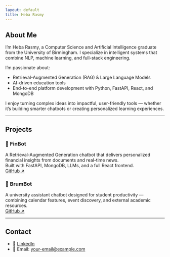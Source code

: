 ```yaml
---
layout: default
title: Heba Rasmy
---
```


## About Me

I’m Heba Rasmy, a Computer Science and Artificial Intelligence graduate from the University of Birmingham. I specialize in intelligent systems that combine NLP, machine learning, and full-stack engineering.

I’m passionate about:
- Retrieval-Augmented Generation (RAG) & Large Language Models  
- AI-driven education tools  
- End-to-end platform development with Python, FastAPI, React, and MongoDB  

I enjoy turning complex ideas into impactful, user-friendly tools — whether it’s building smarter chatbots or creating personalized learning experiences.

---

## Projects

### 🔎 FinBot
A Retrieval-Augmented Generation chatbot that delivers personalized financial insights from documents and real-time news.  
Built with FastAPI, MongoDB, LLMs, and a full React frontend.  
[GitHub ↗](https://github.com/hebarasmy/finbot)

### 💬 BrumBot
A university assistant chatbot designed for student productivity — combining calendar features, event discovery, and external academic resources.  
[GitHub ↗](https://github.com/hebarasmy/brumbot)

---

## Contact

- 📎 [LinkedIn](https://www.linkedin.com/in/heba-rasmy/)
- 📧 Email: your-email@example.com
